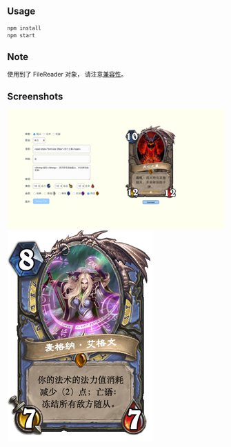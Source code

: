 ## Usage
```bash
npm install
npm start
```
## Note
使用到了 FileReader 对象， 请注意[兼容性](https://developer.mozilla.org/zh-CN/docs/Web/API/FileReader)。


## Screenshots
![interface](screenshot/interface.png)
![DIY](screenshot/DIY卡牌.png)
